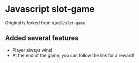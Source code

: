 # Javascript slot-game

Original is forked from `n1md7/slot-game`

## Added several features

- Player always wins!
- At the end of the game, you can follow the link for a reward!
